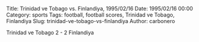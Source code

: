 Title: Trinidad ve Tobago vs. Finlandiya, 1995/02/16
Date: 1995/02/16 00:00
Category: sports
Tags: football, football scores, Trinidad ve Tobago, Finlandiya
Slug: trinidad-ve-tobago-vs-finlandiya
Author: carbonero


Trinidad ve Tobago 2 - 2 Finlandiya
